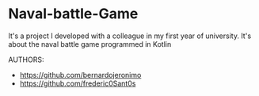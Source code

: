 # Naval-battle-Game
It's a project I developed with a colleague in my first year of university. It's about the naval battle game programmed in Kotlin

AUTHORS:
- https://github.com/bernardojeronimo
- https://github.com/frederic0Sant0s

